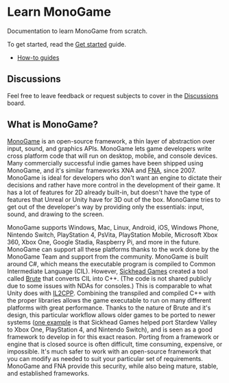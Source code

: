 # Learn MonoGame

Documentation to learn MonoGame from scratch.

To get started, read the [Get started](https://learn-monogame.github.io/how-to/get-started/) guide.

* [How-to guides](https://learn-monogame.github.io/how-to/)

## Discussions

Feel free to leave feedback or request subjects to cover in the [Discussions](https://github.com/learn-monogame/learn-monogame.github.io/discussions) board.

## What is MonoGame?

[MonoGame](https://www.monogame.net/) is an open-source framework, a thin layer of abstraction over input, sound, and graphics APIs. MonoGame lets game developers write cross platform code that will run on desktop, mobile, and console devices. Many commercially successful indie games have been shipped using MonoGame, and it's similar frameworks XNA and [FNA](https://fna-xna.github.io/), since 2007. MonoGame is ideal for developers who don't want an engine to dictate their decisions and rather have more control in the development of their game. It has a lot of features for 2D already built-in, but doesn't have the type of features that Unreal or Unity have for 3D out of the box. MonoGame tries to get out of the developer's way by providing only the essentials: input, sound, and drawing to the screen.

MonoGame supports Windows, Mac, Linux, Android, iOS, Windows Phone, Nintendo Switch, PlayStation 4, PsVita, PlayStation Mobile, Microsoft Xbox 360, Xbox One, Google Stadia, Raspberry Pi, and more in the future. MonoGame can support all these platforms thanks to the work done by the MonoGame Team and support from the community. MonoGame is built around C#, which means the executable program is compiled to Common Intermediate Language (CIL). However, [Sickhead Games](https://www.sickheadgames.com/) created a tool called [Brute](http://brute.rocks/) that converts CIL into C++. (The code is not shared publicly due to some issues with NDAs for consoles.) This is comparable to what Unity does with [IL2CPP](https://docs.unity3d.com/Manual/IL2CPP.html). Combining the transpiled and compiled C++ with the proper libraries allows the game executable to run on many different platforms with great performance. Thanks to the nature of Brute and it's design, this particular workflow allows older games to be ported to newer systems ([one example](https://twitter.com/sickhead/status/730783172602929152) is that Sickhead Games helped port Stardew Valley to Xbox One, PlayStation 4, and Nintendo Switch), and is seen as a good framework to develop in for this exact reason. Porting from a framework or engine that is closed source is often difficult, time consuming, expensive, or impossible. It's much safer to work with an open-source framework that you can modify as needed to suit your particular set of requirements. MonoGame and FNA provide this security, while also being mature, stable, and established frameworks.
